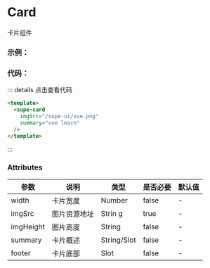# Card

卡片组件

### 示例：

<card
    imgSrc="/supe-ui/vue.png"
    summary="vue learn" 
  />

### 代码：
::: details 点击查看代码
```html
<template>
  <supe-card
    imgSrc="/supe-ui/vue.png"
    summary="vue learn"
  />
</template>
```
:::
### Attributes

| 参数      | 说明         | 类型        | 是否必要 | 默认值 |
| --------- | ------------ | ----------- | -------- | ------ |
| width     | 卡片宽度     | Number      | false    | -      |
| imgSrc    | 图片资源地址 | Strin                              g      | true     | -      |
| imgHeight | 图片高度     | String      | false    | -      |
| summary   | 卡片概述     | String/Slot | false    | -      |
| footer    | 卡片底部     | Slot        | false    | -      |

